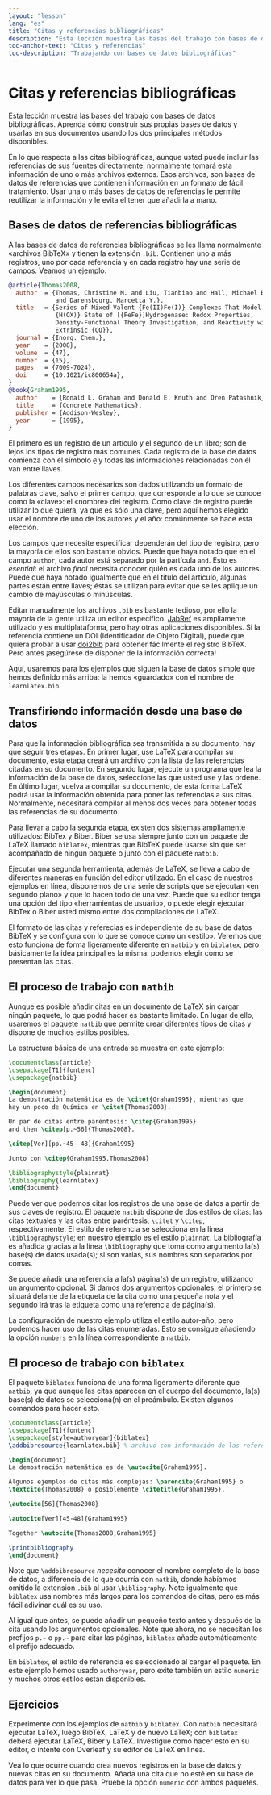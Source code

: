 ```yaml
---
layout: "lesson"
lang: "es"
title: "Citas y referencias bibliográficas"
description: "Esta lección muestra las bases del trabajo con bases de datos bibliográficas. Aprenda cómo construir sus propias bases de datos y usarlas en sus documentos usando los dos principales métodos disponibles."
toc-anchor-text: "Citas y referencias"
toc-description: "Trabajando con bases de datos bibliográficas"
---
```


# Citas y referencias bibliográficas

<script>
preincludes = {
 "pre1": {
    "pre0": "learnlatex.bib"
   },
 "pre2": {
    "pre0": "learnlatex.bib"
   }
}
</script>

<span
  class="summary">Esta lección muestra las bases del trabajo con bases de datos bibliográficas. Aprenda cómo construir sus propias bases de datos y usarlas en sus documentos usando los dos principales métodos disponibles.</span>

En lo que respecta a las citas bibliográficas, aunque usted puede incluir las 
referencias de sus fuentes directamente, normalmente tomará esta información de uno
o más archivos externos. Esos archivos, son bases de datos de referencias que contienen
información en un formato de fácil tratamiento. Usar una o más bases de datos de 
referencias le permite reutilizar la información y le evita el tener que añadirla a mano.

## Bases de datos de referencias bibliográficas

A las bases de datos de referencias bibliográficas se les llama normalmente «archivos 
BibTeX» y tienen la extensión `.bib`. Contienen uno a más registros, uno por cada referencia
y en cada registro hay una serie de campos. Veamos un ejemplo.

<!-- {% raw %} -->
```bibtex
@article{Thomas2008,
  author  = {Thomas, Christine M. and Liu, Tianbiao and Hall, Michael B.
             and Darensbourg, Marcetta Y.},
  title   = {Series of Mixed Valent {Fe(II)Fe(I)} Complexes That Model the
             {H(OX)} State of [{FeFe}]Hydrogenase: Redox Properties,
             Density-Functional Theory Investigation, and Reactivity with
             Extrinsic {CO}},
  journal = {Inorg. Chem.},
  year    = {2008},
  volume  = {47},
  number  = {15},
  pages   = {7009-7024},
  doi     = {10.1021/ic800654a},
}
@book{Graham1995,
  author    = {Ronald L. Graham and Donald E. Knuth and Oren Patashnik},
  title     = {Concrete Mathematics},
  publisher = {Addison-Wesley},
  year      = {1995},
}
```
<!-- {% endraw %} -->

El primero es un registro de un artículo y el segundo de un libro; son de lejos los tipos 
de registro más comunes. Cada registro de la base de datos comienza con el símbolo `@` 
y todas las informaciones relacionadas con él van entre llaves.

Los diferentes campos necesarios son dados utilizando un formato de palabras clave, salvo
el primer campo, que corresponde a lo que se conoce como la «clave»: el «nombre» del registro.
Como clave de registro puede utilizar lo que quiera, ya que es sólo una clave, pero aquí
hemos elegido usar el nombre de uno de los autores y el año: comúnmente se hace esta elección.

Los campos que necesite especificar dependerán del tipo de registro, pero la mayoría de
ellos son bastante obvios. Puede que haya notado que en el campo `author`, cada autor está 
separado por la partícula `and`. Esto es _esential_: el archivo _final_ necesita conocer quién
es cada uno de los autores. Puede que haya notado igualmente que en el título del artículo,
algunas partes están entre llaves; éstas se utilizan para evitar que se les aplique un cambio
de mayúsculas o minúsculas.

Editar manualmente los archivos `.bib` es bastante tedioso, por ello la mayoría de la gente
utiliza un editor específico. [JabRef](https://www.jabref.org) es ampliamente utilizado y es 
multiplataforma, pero hay otras aplicaciones disponibles.
Si la referencia contiene un DOI (Identificador de Objeto Digital), puede que quiera probar
a usar [doi2bib](https://doi2bib.org) para obtener fácilmente el registro BibTeX. Pero antes
¡asegúrese de disponer de la información correcta!

Aquí, usaremos para los ejemplos que siguen la base de datos simple 
que hemos definido más arriba: la hemos «guardado» con el nombre de 
`learnlatex.bib`.

## Transfiriendo información desde una base de datos

Para que la información bibliográfica sea transmitida a su documento, hay 
que seguir tres etapas. En primer lugar, use LaTeX para compilar su documento,
esta etapa creará un archivo con la lista de las referencias citadas en su
documento. En segundo lugar, ejecute un programa que lea la información de la
base de datos, seleccione las que usted use y las ordene. En último lugar, 
vuelva a compilar su documento, de esta forma LaTeX podrá usar la información
obtenida para poner las referencias a sus citas. Normalmente, necesitará compilar
al menos dos veces para obtener todas las referencias de su documento.

Para llevar a cabo la segunda etapa, existen dos sistemas ampliamente utilizados:
BibTex y Biber. Biber se usa siempre junto con un paquete de LaTeX llamado `biblatex`, 
mientras que BibTeX puede usarse sin que ser acompañado de ningún paquete o junto 
con el paquete `natbib`. 

Ejecutar una segunda herramienta, además de LaTeX, se lleva a cabo de diferentes maneras
en función del editor utilizado. En el caso de nuestros ejemplos en línea, disponemos de
una serie de scripts que se ejecutan «en segundo plano» y que lo hacen todo de una vez.
Puede que su editor tenga una opción del tipo «herramientas de usuario», o puede elegir
ejecutar BibTex o Biber usted mismo entre dos compilaciones de LaTeX.

El formato de las citas y referecias es independiente de su base de datos BibTeX y
se configura con lo que se conoce como un «estilo». Veremos que esto funciona de forma
ligeramente diferente en `natbib` y en `biblatex`, pero básicamente la idea principal es 
la misma: podemos elegir como se presentan las citas.

## El proceso de trabajo con `natbib`

Aunque es posible añadir citas en un documento de LaTeX sin cargar ningún 
paquete, lo que podrá hacer es bastante limitado. En lugar de ello, usaremos el paquete
`natbib` que permite crear diferentes tipos de citas y dispone de muchos
estilos posibles.

La estructura básica de una entrada se muestra en este ejemplo:

```latex
\documentclass{article}
\usepackage[T1]{fontenc}
\usepackage{natbib}

\begin{document}
La demostración matemática es de \citet{Graham1995}, mientras que
hay un poco de Química en \citet{Thomas2008}.

Un par de citas entre paréntesis: \citep{Graham1995}
and then \citep[p.~56]{Thomas2008}.

\citep[Ver][pp.~45--48]{Graham1995}

Junto con \citep{Graham1995,Thomas2008}

\bibliographystyle{plainnat}
\bibliography{learnlatex}
\end{document}
```

Puede ver que podemos citar los registros de una base de datos a partir de sus claves
de registro. El paquete `natbib` dispone de dos estilos de citas: las citas textuales y 
las citas entre paréntesis, `\citet` y `\citep`, respectivamente. El estilo de referencia
se selecciona en la línea `\bibliographystyle`; en nuestro ejemplo es el estilo `plainnat`.
La bibliografía es añadida gracias a la línea `\bibliography` que toma como argumento
la(s) base(s) de datos usada(s); si son varias, sus nombres son separados por comas.

Se puede añadir una referencia a la(s) página(s) de un registro, utilizando un argumento
opcional. Si damos dos argumentos opcionales, el primero se situará delante de la etiqueta
de la cita como una pequeña nota y el segundo irá tras la etiqueta como una referencia de 
página(s).

La configuración de nuestro ejemplo utiliza el estilo autor-año, pero podemos
hacer uso de las citas enumeradas. Esto se consigue añadiendo la opción `numbers` en la
línea correspondiente a `natbib`.

## El proceso de trabajo con `biblatex`

El paquete `biblatex` funciona de una forma ligeramente diferente que `natbib`, ya
que aunque las citas aparecen en el cuerpo del documento, la(s) base(s) de datos se 
selecciona(n) en el preámbulo. Existen algunos comandos para hacer esto.

```latex
\documentclass{article}
\usepackage[T1]{fontenc}
\usepackage[style=authoryear]{biblatex}
\addbibresource{learnlatex.bib} % archivo con información de las referencias

\begin{document}
La demostración matemática es de \autocite{Graham1995}.

Algunos ejemplos de citas más complejas: \parencite{Graham1995} o
\textcite{Thomas2008} o posiblemente \citetitle{Graham1995}.

\autocite[56]{Thomas2008}

\autocite[Ver][45-48]{Graham1995}

Together \autocite{Thomas2008,Graham1995}

\printbibliography
\end{document}
```

Note que `\addbibresource` _necesita_ conocer el nombre completo de la base de datos,
a diferencia de lo que ocurría con `natbib`, donde habíamos omitido la extension `.bib` al
usar `\bibliography`. Note igualmente que `biblatex` usa nombres más largos para
los comandos de citas, pero es más fácil adivinar cuál es su uso.

Al igual que antes, se puede añadir un pequeño texto antes y después de la cita 
usando los argumentos opcionales. Note que ahora, no se necesitan los prefijos
`p.~` o `pp.~` para citar las páginas, `biblatex` añade automáticamente
el prefijo adecuado.

En `biblatex`, el estilo de referencia es seleccionado al cargar el paquete. En este
ejemplo hemos usado `authoryear`, pero exite también un estilo `numeric` y muchos
otros estilos están disponibles.

## Ejercicios

Experimente con los ejemplos de `natbib` y `biblatex`. Con `natbib` necesitará
ejecutar LaTeX, luego BibTeX, LaTeX y de nuevo LaTeX; con `biblatex` deberá ejecutar LaTeX,
Biber y LaTeX. Investigue como hacer esto en su editor, o intente con Overleaf y
su editor de LaTeX en línea.

Vea lo que ocurre cuando crea nuevos registros en la base de datos y nuevas citas
en su documento. Añada una cita que no esté en su base de datos para ver lo que pasa.
Pruebe la opción `numeric` con ambos paquetes.
